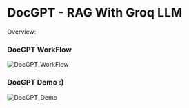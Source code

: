 # DocGPT - RAG With Groq LLM

Overview:

### DocGPT WorkFlow

![DocGPT_WorkFlow](https://github.com/NaveenKumar075/DocGPT-RAG-With-Groq-LLM/assets/104119173/547730ea-f3e3-40c0-8a32-1294df34a6de)

### DocGPT Demo :)

![DocGPT_Demo](https://github.com/NaveenKumar075/DocGPT-RAG-With-Groq-LLM/assets/104119173/ef3aa28d-fe82-4150-913e-4b7c92070b65)
